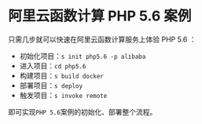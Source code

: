 # 阿里云函数计算 PHP 5.6 案例

只需几步就可以快速在阿里云函数计算服务上体验 PHP 5.6 ：

- 初始化项目：`s init php5.6 -p alibaba`
- 进入项目：`cd php5.6`
- 构建项目：`s build docker`
- 部署项目：`s deploy`
- 触发项目：`s invoke remote`

即可实现`PHP 5.6`案例的初始化、部署整个流程。